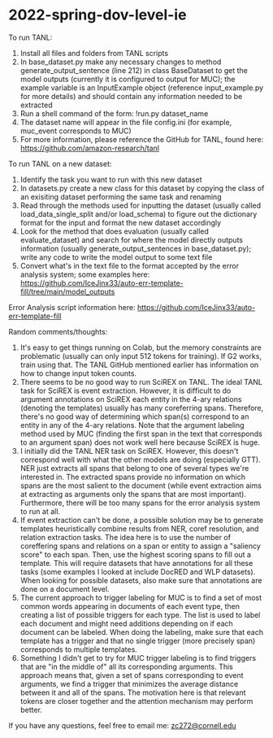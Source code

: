 # 2022-spring-dov-level-ie
To run TANL:

  1. Install all files and folders from TANL scripts
  2. In base_dataset.py make any necessary changes to method generate_output_sentence (line 212) in class BaseDataset to get the model outputs (currently it is configured to output for MUC); the example variable is an InputExample object (reference input_example.py for more details) and should contain any information needed to be extracted
  3. Run a shell command of the form: !run.py dataset_name
  4. The dataset name will appear in the file config.ini (for example, muc_event corresponds to MUC)
  5. For more information, please reference the GitHub for TANL, found here: https://github.com/amazon-research/tanl

  
To run TANL on a new dataset:
  
  1. Identify the task you want to run with this new dataset
  2. In datasets.py create a new class for this dataset by copying the class of an exisiting dataset performing the same task and renaming
  3. Read through the methods used for inputting the dataset (usually called load_data_single_split and/or load_schema) to figure out the dictionary format for the input and format the new dataset accordingly
  4. Look for the method that does evaluation (usually called evaluate_dataset) and search for where the model directly outputs information (usually generate_output_sentences in base_dataset.py); write any code to write the model output to some text file
  5. Convert what's in the text file to the format accepted by the error analysis system; some examples here: https://github.com/IceJinx33/auto-err-template-fill/tree/main/model_outputs
  

Error Analysis script information here: https://github.com/IceJinx33/auto-err-template-fill
  
  
Random comments/thoughts:

  1. It's easy to get things running on Colab, but the memory constraints are problematic (usually can only input 512 tokens for training). If G2 works, train using that. The TANL GitHub mentioned earlier has information on how to change input token counts.
  2. There seems to be no good way to run SciREX on TANL. The ideal TANL task for SciREX is event extraction. However, it is difficult to do argument annotations on SciREX each entity in the 4-ary relations (denoting the templates) usually has many coreferring spans. Therefore, there's no good way of determining which span(s) correspond to an entity in any of the 4-ary relations. Note that the argument labeling method used by MUC (finding the first span in the text that corresponds to an argument span) does not work well here because SciREX is huge.
  3. I initially did the TANL NER task on SciREX. However, this doesn't correspond well with what the other models are doing (especially GTT). NER just extracts all spans that belong to one of several types we're interested in. The extracted spans provide no information on which spans are the most salient to the document (while event extraction aims at extracting as arguments only the spans that are most important). Furthermore, there will be too many spans for the error analysis system to run at all.
  4. If event extraction can't be done, a possible solution may be to generate templates heuristically combine results from NER, coref resolution, and relation extraction tasks. The idea here is to use the number of coreffering spans and relations on a span or entity to assign a "saliency score" to each span. Then, use the highest scoring spans to fill out a template. This will require datasets that have annotations for all these tasks (some examples I looked at include DocRED and WLP datasets). When looking for possible datasets, also make sure that annotations are done on a document level.
  5. The current approach to trigger labeling for MUC is to find a set of most common words appearing in documents of each event type, then creating a list of possible triggers for each type. The list is used to label each document and might need additions depending on if each document can be labeled. When doing the labeling, make sure that each template has a trigger and that no single trigger (more precisely span) corresponds to multiple templates.
  6. Something I didn't get to try for MUC trigger labeling is to find triggers that are "in the middle of" all its corresponding arguments. This approach means that, given a set of spans corresponding to event arguments, we find a trigger that minimizes the average distance between it and all of the spans. The motivation here is that relevant tokens are closer together and the attention mechanism may perform better.


If you have any questions, feel free to email me: zc272@cornell.edu
